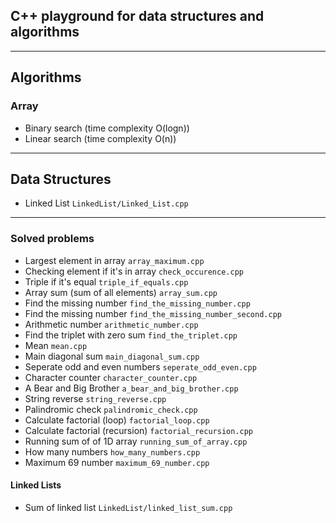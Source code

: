 ## C++ playground for data structures and algorithms

---

## Algorithms

### Array

- Binary search (time complexity O(logn))
- Linear search (time complexity O(n))

---

## Data Structures

- Linked List `LinkedList/Linked_List.cpp`

---

### Solved problems

- Largest element in array `array_maximum.cpp`
- Checking element if it's in array `check_occurence.cpp`
- Triple if it's equal `triple_if_equals.cpp`
- Array sum (sum of all elements) `array_sum.cpp`
- Find the missing number `find_the_missing_number.cpp`
- Find the missing number `find_the_missing_number_second.cpp`
- Arithmetic number `arithmetic_number.cpp`
- Find the triplet with zero sum `find_the_triplet.cpp`
- Mean `mean.cpp`
- Main diagonal sum `main_diagonal_sum.cpp`
- Seperate odd and even numbers `seperate_odd_even.cpp`
- Character counter `character_counter.cpp`
- A Bear and Big Brother `a_bear_and_big_brother.cpp`
- String reverse `string_reverse.cpp`
- Palindromic check `palindromic_check.cpp`
- Calculate factorial (loop) `factorial_loop.cpp`
- Calculate factorial (recursion) `factorial_recursion.cpp`
- Running sum of of 1D array `running_sum_of_array.cpp`
- How many numbers `how_many_numbers.cpp`
- Maximum 69 number `maximum_69_number.cpp`

#### Linked Lists

- Sum of linked list `LinkedList/linked_list_sum.cpp`

